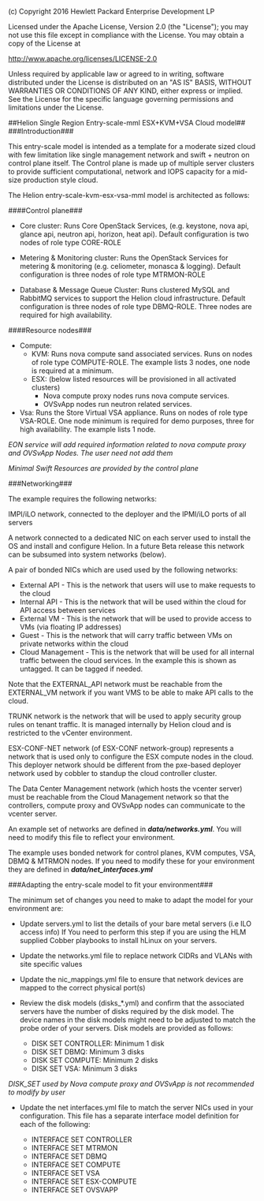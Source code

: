 
(c) Copyright 2016 Hewlett Packard Enterprise Development LP

Licensed under the Apache License, Version 2.0 (the "License"); you may
not use this file except in compliance with the License. You may obtain
a copy of the License at

http://www.apache.org/licenses/LICENSE-2.0

Unless required by applicable law or agreed to in writing, software
distributed under the License is distributed on an "AS IS" BASIS, WITHOUT
WARRANTIES OR CONDITIONS OF ANY KIND, either express or implied. See the
License for the specific language governing permissions and limitations
under the License.


##Helion Single Region Entry-scale-mml ESX+KVM+VSA Cloud model##
###Introduction###

This entry-scale model is intended as a template for a moderate sized cloud with few limitation like single management network and swift + neutron on control plane itself. The Control plane is made up of multiple server clusters to provide sufficient computational, network and IOPS capacity for a mid-size production style cloud.

The Helion entry-scale-kvm-esx-vsa-mml model is architected as follows:

####Control plane###

  - Core cluster: Runs Core OpenStack Services, (e.g. keystone, nova api, glance api, neutron api, horizon, heat api). Default configuration is two nodes of role type CORE-ROLE

  - Metering & Monitoring cluster: Runs the OpenStack Services for metering & monitoring (e.g. celiometer, monasca & logging). Default configuration is three nodes of role type MTRMON-ROLE

  - Database & Message Queue Cluster: Runs clustered MySQL and RabbitMQ services to support the Helion cloud infrastructure. Default configuration is three nodes of role type DBMQ-ROLE. Three nodes are required for high availability.

####Resource nodes###
  - Compute:
     - KVM: Runs nova compute sand associated services. Runs on nodes of role type COMPUTE-ROLE. The example lists 3 nodes, one node is required at a minimum.
     - ESX: (below listed resources will be provisioned in all activated clusters)
        - Nova compute proxy nodes runs nova compute services.
        - OVSvApp nodes run neutron related services.
  - Vsa: Runs the Store Virtual VSA appliance. Runs on nodes of role type VSA-ROLE. One node minimum is required for demo purposes, three for high availability. The example lists 1 node.

  *EON service will add required information related to nova compute proxy and OVSvApp Nodes. The user need not add them*

  *Minimal Swift Resources are provided by the control plane*

###Networking###

The example requires the following networks:

IMPI/iLO network, connected to the deployer and the IPMI/iLO ports of all servers

A network connected to a dedicated NIC on each server used to install the OS and install and configure Helion. In a future Beta release this network can be subsumed into system networks (below).

A pair of bonded NICs which are used used by the following networks:

- External API - This is the network that users will use to make requests to the cloud
- Internal API - This is the network that will be used within the cloud for API access between services
- External VM - This is the network that will be used to provide access to VMs (via floating IP addresses)
- Guest - This is the network that will carry traffic between VMs on private networks within the cloud
- Cloud Management - This is the network that will be used for all internal traffic between the cloud services. In the example this is shown as untagged. It can be tagged if needed.

Note that the EXTERNAL\_API network must be reachable from the EXTERNAL\_VM network if you want VMS to be able to make  API calls to the cloud.

TRUNK network is the network that will be used to apply security group rules on tenant traffic. It is managed internally by Helion cloud and is restricted to the vCenter environment.

ESX-CONF-NET network (of ESX-CONF network-group) represents a network that is used only to configure the ESX compute nodes in the cloud. This deployer network should be different from the pxe-based deployer network used by cobbler to standup the cloud controller cluster.

The Data Center Management network (which hosts the vcenter server) must be reachable from the Cloud Management network so that the controllers,
compute proxy and OVSvApp nodes can communicate to the vcenter server.

An example set of networks are defined in ***data/networks.yml***.    You will need to modify this file to reflect your environment.

The example uses bonded network for control planes, KVM computes, VSA, DBMQ & MTRMON nodes. If you need to modify these for your environment they are defined in ***data/net_interfaces.yml***

###Adapting the entry-scale model to fit your environment###

The minimum set of changes you need to make to adapt the model for your environment are:

- Update servers.yml to list the details of your bare metal servers (i.e ILO access info) If You need to perform this step if you are using the HLM supplied Cobber playbooks to install hLinux on your servers.

- Update the networks.yml file to replace network CIDRs and VLANs with site specific values

- Update the nic_mappings.yml file to ensure that network devices are mapped to the correct physical port(s)

- Review the disk models (disks_*.yml) and confirm that the associated
    servers have the number of disks required by the disk model. The device
    names in the disk models might need to be adjusted to match the probe order
    of your servers.
Disk models are provided as follows:

  - DISK SET CONTROLLER: Minimum 1 disk
  - DISK SET DBMQ: Minimum 3 disks
  - DISK SET COMPUTE: Minimum 2 disks
  - DISK SET VSA: Minimum 3 disks

*DISK_SET used by Nova compute proxy and OVSvApp is not recommended to modify by user*


- Update the net interfaces.yml file to match the server NICs used in your configuration. This file has a separate interface model definition for each of the following:

  - INTERFACE SET CONTROLLER
  - INTERFACE SET MTRMON
  - INTERFACE SET DBMQ
  - INTERFACE SET COMPUTE
  - INTERFACE SET VSA
  - INTERFACE SET ESX-COMPUTE
  - INTERFACE SET OVSVAPP

